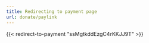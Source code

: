 ```yaml
---
title: Redirecting to payment page
url: donate/paylink
---
```

{{< redirect-to-payment "ssMgtkddEzgC4rKKJJ9T" >}}
